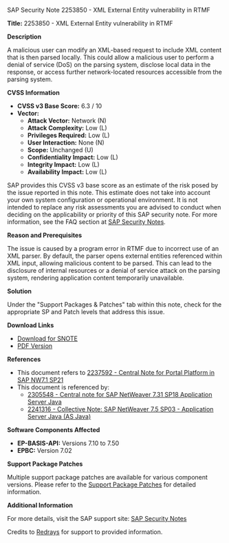 SAP Security Note 2253850 - XML External Entity vulnerability in RTMF

**Title:** 2253850 - XML External Entity vulnerability in RTMF

**Description**

A malicious user can modify an XML-based request to include XML content that is then parsed locally. This could allow a malicious user to perform a denial of service (DoS) on the parsing system, disclose local data in the response, or access further network-located resources accessible from the parsing system.

**CVSS Information**

- **CVSS v3 Base Score:** 6.3 / 10
- **Vector:**
  - **Attack Vector:** Network (N)
  - **Attack Complexity:** Low (L)
  - **Privileges Required:** Low (L)
  - **User Interaction:** None (N)
  - **Scope:** Unchanged (U)
  - **Confidentiality Impact:** Low (L)
  - **Integrity Impact:** Low (L)
  - **Availability Impact:** Low (L)

SAP provides this CVSS v3 base score as an estimate of the risk posed by the issue reported in this note. This estimate does not take into account your own system configuration or operational environment. It is not intended to replace any risk assessments you are advised to conduct when deciding on the applicability or priority of this SAP security note. For more information, see the FAQ section at [SAP Security Notes](https://support.sap.com/securitynotes).

**Reason and Prerequisites**

The issue is caused by a program error in RTMF due to incorrect use of an XML parser. By default, the parser opens external entities referenced within XML input, allowing malicious content to be parsed. This can lead to the disclosure of internal resources or a denial of service attack on the parsing system, rendering application content temporarily unavailable.

**Solution**

Under the "Support Packages & Patches" tab within this note, check for the appropriate SP and Patch levels that address this issue.

**Download Links**

- [Download for SNOTE](https://notesdownloads.sap.com/note/0040000018222722017)
- [PDF Version](https://userapps.support.sap.com/sap/support/sfm/notes/print/0002253850?language=en-US&token=2E14028E2805AF38117025935C09C4CA)

**References**

- This document refers to [2237592 - Central Note for Portal Platform in SAP NW7.1 SP21](https://me.sap.com/notes/2237592)
- This document is referenced by:
  - [2305548 - Central note for SAP NetWeaver 7.31 SP18 Application Server Java](https://me.sap.com/notes/2305548)
  - [2241316 - Collective Note: SAP NetWeaver 7.5 SP03 - Application Server Java (AS Java)](https://me.sap.com/notes/2241316)

**Software Components Affected**

- **EP-BASIS-API:** Versions 7.10 to 7.50
- **EPBC:** Version 7.02

**Support Package Patches**

Multiple support package patches are available for various component versions. Please refer to the [Support Package Patches](https://notesdownloads.sap.com/note/0040000018222722017) for detailed information.

**Additional Information**

For more details, visit the SAP support site: [SAP Security Notes](https://support.sap.com/securitynotes)

Credits to [Redrays](https://redrays.io) for support to provided information.